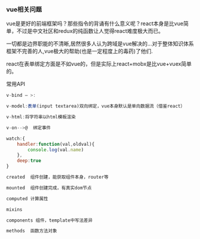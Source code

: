 ### vue相关问题

vue是更好的前端框架吗？那些指令的背诵有什么意义呢？react本身是比vue简单，不过是中文社区和redux的纯函数让人觉得react难度极大而已。

一切都是边界职能的不清晰,居然很多人认为跨域是vue解决的...对于整体知识体系框架不完善的人,vue极大的帮助(也是一定程度上的毒药)了他们.

react在表单绑定方面是不如vue的，但是实际上react+mobx是比vue+vuex简单的。



常用API

```javascript
v-bind — >:

v-model:表单(input textarea)双向绑定，vue本身默认是单向数据流（借鉴react）

v-html:将字符串以html模板渲染

v-on-->@  绑定事件

watch:{
	handler:function(val,oldval){  
    	console.log(val.name)  
    }, 
	deep:true
}

created  组件创建，能获取组件本身，router等

mounted  组件创建完成，有真实dom节点

computed 计算属性

mixins

components 组件，template中写法差异

methods  函数方法对象



```

